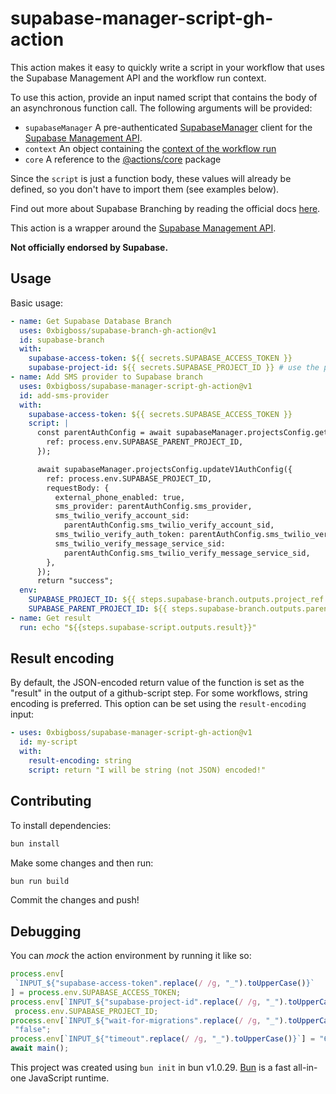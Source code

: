 # supabase-manager-script-gh-action

This action makes it easy to quickly write a script in your workflow that uses the Supabase Management API and the workflow run context.

To use this action, provide an input named script that contains the body of an asynchronous function call. The following arguments will be provided:

- `supabaseManager` A pre-authenticated
  [SupabaseManager](https://github.com/0xBigBoss/supabase-manager-js) client for the [Supabase Management API](https://supabase.com/docs/reference/api/introduction).
- `context` An object containing the [context of the workflow
  run](https://github.com/actions/toolkit/blob/main/packages/github/src/context.ts)
- `core` A reference to the [@actions/core](https://github.com/actions/toolkit/tree/main/packages/core) package

Since the `script` is just a function body, these values will already be
defined, so you don't have to import them (see examples below).

Find out more about Supabase Branching by reading the official docs [here](https://supabase.com/docs/guides/platform/branching).

This action is a wrapper around the [Supabase Management API](https://supabase.com/docs/guides/platform/branching#branching-api).

**Not officially endorsed by Supabase.**

## Usage

Basic usage:

```yaml
- name: Get Supabase Database Branch
  uses: 0xbigboss/supabase-branch-gh-action@v1
  id: supabase-branch
  with:
    supabase-access-token: ${{ secrets.SUPABASE_ACCESS_TOKEN }}
    supabase-project-id: ${{ secrets.SUPABASE_PROJECT_ID }} # use the parent project id
- name: Add SMS provider to Supabase branch
  uses: 0xbigboss/supabase-manager-script-gh-action@v1
  id: add-sms-provider
  with:
    supabase-access-token: ${{ secrets.SUPABASE_ACCESS_TOKEN }}
    script: |
      const parentAuthConfig = await supabaseManager.projectsConfig.getV1AuthConfig({
        ref: process.env.SUPABASE_PARENT_PROJECT_ID,
      });

      await supabaseManager.projectsConfig.updateV1AuthConfig({
        ref: process.env.SUPABASE_PROJECT_ID,
        requestBody: {
          external_phone_enabled: true,
          sms_provider: parentAuthConfig.sms_provider,
          sms_twilio_verify_account_sid:
            parentAuthConfig.sms_twilio_verify_account_sid,
          sms_twilio_verify_auth_token: parentAuthConfig.sms_twilio_verify_auth_token,
          sms_twilio_verify_message_service_sid:
            parentAuthConfig.sms_twilio_verify_message_service_sid,
        },
      });
      return "success";
  env:
    SUPABASE_PROJECT_ID: ${{ steps.supabase-branch.outputs.project_ref }}
    SUPABASE_PARENT_PROJECT_ID: ${{ steps.supabase-branch.outputs.parent_project_ref }}
- name: Get result
  run: echo "${{steps.supabase-script.outputs.result}}"
```

## Result encoding

By default, the JSON-encoded return value of the function is set as the "result" in the
output of a github-script step. For some workflows, string encoding is preferred. This option can be set using the
`result-encoding` input:

```yaml
- uses: 0xbigboss/supabase-manager-script-gh-action@v1
  id: my-script
  with:
    result-encoding: string
    script: return "I will be string (not JSON) encoded!"
```

## Contributing

To install dependencies:

```bash
bun install
```

Make some changes and then run:

```bash
bun run build
```

Commit the changes and push!

## Debugging

You can _mock_ the action environment by running it like so:

```typescript
process.env[
 `INPUT_${"supabase-access-token".replace(/ /g, "_").toUpperCase()}`
] = process.env.SUPABASE_ACCESS_TOKEN;
process.env[`INPUT_${"supabase-project-id".replace(/ /g, "_").toUpperCase()}`] =
 process.env.SUPABASE_PROJECT_ID;
process.env[`INPUT_${"wait-for-migrations".replace(/ /g, "_").toUpperCase()}`] =
 "false";
process.env[`INPUT_${"timeout".replace(/ /g, "_").toUpperCase()}`] = "60";
await main();
```

This project was created using `bun init` in bun v1.0.29. [Bun](https://bun.sh) is a fast all-in-one JavaScript runtime.
